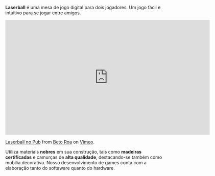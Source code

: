 
**Laserball** é uma mesa de jogo digital para dois jogadores. Um jogo fácil e intuitivo para se jogar entre amigos.

<div class="video-container widevideo">
<iframe src="https://player.vimeo.com/video/187491485" width="640" height="360" frameborder="0" webkitallowfullscreen mozallowfullscreen allowfullscreen></iframe>
<p><a href="https://vimeo.com/187491485">Laserball no Pub</a> from <a href="https://vimeo.com/user18296777">Beto Roa</a> on <a href="https://vimeo.com">Vimeo</a>.</p>
</div>



Utiliza materiais **nobres** em sua construção, tais como **madeiras certificadas** e camurças de **alta qualidade**, destacando-se também como mobília decorativa.
Nosso desenvolvimento de games conta com a elaboração tanto do softaware quanto do hardware.
